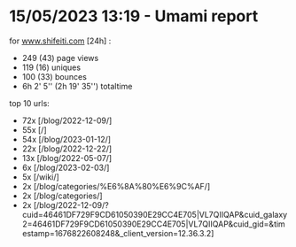 # 15/05/2023 13:19 - Umami report
for www.shifeiti.com [24h] :

 - 249 (43) page views
 - 119 (16) uniques
 - 100 (33) bounces
 - 6h 2' 5'' (2h 19' 35'') totaltime


top 10 urls:
 - 72x [/blog/2022-12-09/]
 - 55x [/]
 - 54x [/blog/2023-01-12/]
 - 22x [/blog/2022-12-22/]
 - 13x [/blog/2022-05-07/]
 - 6x [/blog/2023-02-03/]
 - 5x [/wiki/]
 - 2x [/blog/categories/%E6%8A%80%E6%9C%AF/]
 - 2x [/blog/categories/]
 - 2x [/blog/2022-12-09/?cuid=46461DF729F9CD61050390E29CC4E705|VL7QIIQAP&cuid_galaxy2=46461DF729F9CD61050390E29CC4E705|VL7QIIQAP&cuid_gid=&timestamp=1676822608248&_client_version=12.36.3.2]


